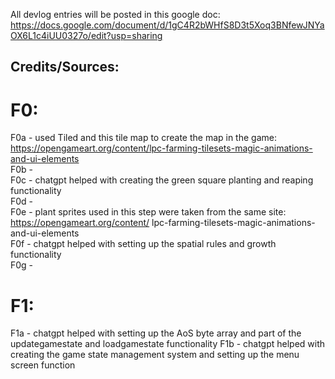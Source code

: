 All devlog entries will be posted in this google doc: https://docs.google.com/document/d/1gC4R2bWHfS8D3t5Xoq3BNfewJNYaOX6L1c4iUU0327o/edit?usp=sharing

## Credits/Sources:

# F0:

F0a - used Tiled and this tile map to create the map in the game: https://opengameart.org/content/lpc-farming-tilesets-magic-animations-and-ui-elements  
F0b -  
F0c - chatgpt helped with creating the green square planting and reaping functionality  
F0d -   
F0e - plant sprites used in this step were taken from the same site: https://opengameart.org/content/    lpc-farming-tilesets-magic-animations-and-ui-elements  
F0f - chatgpt helped with setting up the spatial rules and growth functionality  
F0g -   
  
# F1:

F1a - chatgpt helped with setting up the AoS byte array and part of the updategamestate and loadgamestate functionality
F1b - chatgpt helped with creating the game state management system and setting up the menu screen function


